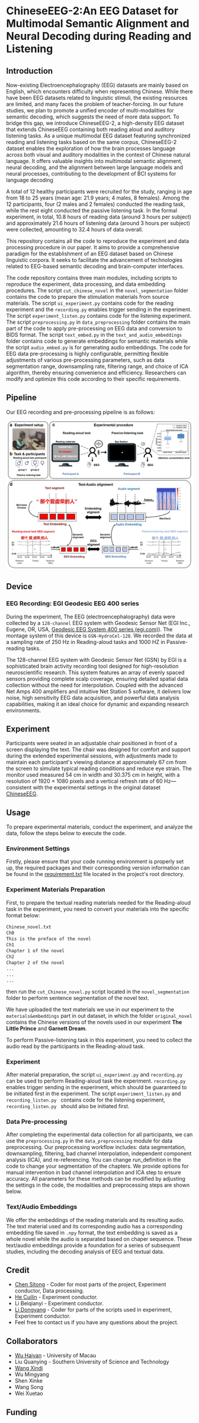 # ChineseEEG-2:An EEG Dataset for Multimodal Semantic Alignment and Neural Decoding during Reading and Listening

## Introduction

Now-existing Electroencephalography (EEG) datasets are mainly based on English, which encounters difficulty when representing Chinese. While there have been EEG datasets related to linguistic stimuli, the existing resources are limited, and many faces the problem of teacher-forcing.
In our future studies, we plan to promote a unified encoder of multi-modalities for semantic decoding, which suggests the need of more data support.
To bridge this gap, we introduce ChineseEEG-2, a high-density EEG dataset that extends ChineseEEG containing both reading aloud and auditory listening tasks. As a unique multimodal EEG dataset featuring synchronized reading and listening tasks based on the same corpus, ChineseEEG-2 dataset enables the exploration of how the brain processes language across both visual and auditory modalities in the context of Chinese natural language. It offers valuable insights into multimodal semantic alignment, neural decoding, and the alignment between large language models and neural processes, contributing to the development of BCI systems for language decoding

A total of 12 healthy participants were recruited for the study, ranging in age from 18 to 25 years (mean age: 21.9 years; 4 males, 8 females). Among the 12 participants, four (2 males and 2 females) conducted the reading task, while the rest eight conducted the passive listening task. In the formal experiment, in total, 10.8 hours of reading data (around 3 hours per subject) and approximately 21.6 hours of listening data (around 3 hours per subject) were collected, amounting to 32.4 hours of data overall.

This repository contains all the code to reproduce the experiment and data processing procedure in our paper. It aims to provide a comprehensive paradigm for the establishment of an EEG dataset based on Chinese linguistic corpora. It seeks to facilitate the advancement of technologies related to EEG-based semantic decoding and brain-computer interfaces.

The code repository contains three main modules, including scripts to reproduce the experiment, data processing, and data embedding procedures. The script `cut_chinese_novel` in the `novel_segmentation` folder contains the code to prepare the stimulation materials from source materials. The script `ui_experiment.py` contains code for the reading experiment and the `recording.py` enables trigger sending in the experiment. The script `experiment_listen.py` contains code for the listening experiment. The script `preprocessing.py` in `data_preprocessing` folder contains the main part of the code to apply pre-processing on EEG data and conversion to BIDS format. The script `text_embed.py` in the `text_and_audio_embeddings`  folder contains code to generate embeddings for semantic materials while the script `audio_embed.py` is for generating audio embeddings. The code for EEG data pre-processing is highly configurable, permitting flexible adjustments of various pre-processing parameters, such as data segmentation range, downsampling rate, filtering range, and choice of ICA algorithm, thereby ensuring convenience and efficiency. Researchers can modify and optimize this code according to their specific requirements.

## Pipeline

Our EEG recording and pre-processing pipeline is as follows:

![Pipeline](image/Pipeline.jpg)

## Device

### EEG Recording: EGI Geodesic EEG 400 series

During the experiment, The EEG (electroencephalography) data were collected by a `128-channel` EEG system with Geodesic Sensor Net (EGI Inc., Eugene, OR, USA, [Geodesic EEG System 400 series (egi.com)](https://www.egi.com/clinical-division/clinical-division-clinical-products/ges-400-series)). The montage system of this device is `GSN-HydroCel-128`. We recorded the data at a sampling rate of 250 Hz in Reading-aloud tasks and 1000 HZ in Passive-reading tasks.

The 128-channel EEG system with Geodesic Sensor Net (GSN) by EGI is a sophisticated brain activity recording tool designed for high-resolution neuroscientific research. This system features an array of evenly spaced sensors providing complete scalp coverage, ensuring detailed spatial data collection without the need for interpolation. Coupled with the advanced Net Amps 400 amplifiers and intuitive Net Station 5 software, it delivers low noise, high sensitivity EEG data acquisition, and powerful data analysis capabilities, making it an ideal choice for dynamic and expanding research environments.

## Experiment

Participants were seated in an adjustable chair positioned in front of a screen displaying the text. The chair was designed for comfort and support during the extended experimental sessions, with adjustments made to maintain each participant's viewing distance at approximately 67 cm from the screen to simulate typical reading conditions and reduce eye strain. The monitor used measured 54 cm in width and 30.375 cm in height, with a resolution of 1920 × 1080 pixels and a vertical refresh rate of 60 Hz—consistent with the experimental settings in the original dataset [ChineseEEG](https://doi.org/10.57760/sciencedb.CHNNeuro.00007).

## Usage

To prepare experimental materials, conduct the experiment, and analyze the data, follow the steps below to execute the code.

### Environment Settings

Firstly, please ensure that your code running environment is properly set up, the required packages and their corresponding version information can be found in the [requirement.txt](https://github.com/ncclab-sustech/ListeningEEG/blob/main/requirements.txt) file located in the project's root directory.

### Experiment Materials Preparation

First, to prepare the textual reading materials needed for the Reading-aloud task in the experiment, you need to convert your materials into the specific format below:

```
Chinese_novel.txt
Ch0
This is the preface of the novel
Ch1
Chapter 1 of the novel
Ch2
Chapter 2 of the novel
...
...
...
```

then run the `cut_Chinese_novel.py` script located in the `novel_segmentation` folder to perform sentence segmentation of the novel text.

We have uploaded the text materials we use in our experiment to the `materials&embeddings` part in out dataset, in which the folder `original_novel` contains the Chinese versions of the novels used in our experiment **The Little Prince** and **Garnett Dream**.

To perform Passive-listening task in this experiment, you need to collect the audio read by the participants in the Reading-aloud task.

### Experiment

After material preparation, the script `ui_experiment.py` and `recording.py` can be used to perform Reading-aloud task the experiment. `recording.py` enables trigger sending in the experiment, which should be guaranteed to be initiated first in the experiment. The script `experiment_listen.py` and `recording_listen.py ` contains code for the listening experiment, `recording_listen.py ` should also be initiated first.

### Data Pre-processing

After completing the experimental data collection for all participants, we can use the `preprocessing.py` in the `data_preprocessing` module for data preprocessing. Our preprocessing workflow includes: data segmentation, downsampling, filtering, bad channel interpolation, independent component analysis (ICA), and re-referencing. You can change run_definition in the code to change your segmentation of the chapters. We provide options for manual intervention in bad channel interpolation and ICA step to ensure accuracy. All parameters for these methods can be modified by adjusting the settings in the code, the modalities and preprocessing steps are shown below.

### Text/Audio Embeddings

We offer the embeddings of the reading materials and its resulting audio. The text material used and its corresponding audio has a corresponding embedding file saved in `.npy` format, the text embedding is saved as a whole novel while the audio is separated based on chaper sequence. These text/audio embeddings provide a foundation for a series of subsequent studies, including the decoding analysis of EEG and textual data.

## Credit

- [Chen Sitong](https://github.com/adhjk) - Coder for most parts of the project, Experiment conductor, Data processing.
- [He Cuilin](https://github.com/CuilinHe) - Experiment conductor.
- Li Beiqianyi - Experiment conductor.
- [Li Dongyang](https://github.com/dongyangli-del) - Coder for parts of the scripts used in experiment, Experiment conductor.
- Feel free to contact us if you have any questions about the project.

## Collaborators

- [Wu Haiyan](https://github.com/haiyan0305)  -  University of Macau
- Liu Quanying - Southern University of Science and Technology
- [Wang Xindi](https://github.com/sandywang)
- Wu Mingyang
- Shen Xinke
- Wang Song
- Wei Xuetao
## Funding


